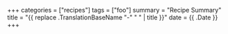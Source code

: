 +++
categories = ["recipes"]
tags = ["foo"]
summary = "Recipe Summary"
title = "{{ replace .TranslationBaseName "-" " " | title }}"
date = {{ .Date }}
+++
